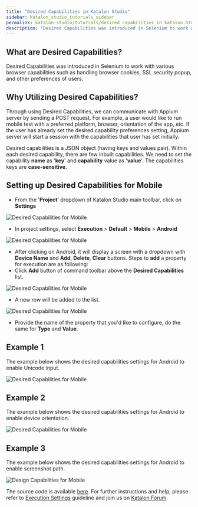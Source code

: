 ```yaml
---
title: "Desired Capabilities in Katalon Studio"
sidebar: katalon_studio_tutorials_sidebar
permalink: katalon-studio/tutorials/desired_capabilities_in_katalon.html
description: "Desired Capabilities was introduced in Selenium to work with various browser capabilities such as handling browser cookies, SSL security popup, etc."
---
```

What are Desired Capabilities?
------------------------------

Desired Capabilities was introduced in Selenium to work with various browser capabilities such as handling browser cookies, SSL security popup, and other preferences of users.

Why Utilizing Desired Capabilities?
-----------------------------------

Through using Desired Capabilities, we can communicate with Appium server by sending a POST request. For example, a user would like to run mobile test with a preferred platform, browser, orientation of the app, etc. If the user has already set the desired capability preferences setting, Appium server will start a session with the capabilities that user has set initially.

Desired capabilities is a JSON object (having keys and values pair). Within each desired capability, there are few inbuilt capabilities. We need to set the capability **name** as '**key**' and **capability** value as '**value**'. The capabilities keys are **case-sensitive**.

Setting up Desired Capabilities for Mobile
------------------------------------------

*   From the '**Project**' dropdown of Katalon Studio main toolbar, click on **Settings**

![Desired Capabilities for Mobile](../../images/katalon-studio/tutorials/desired_capabilities_in_katalon/Design-Capabilities-for-Mobile-in-Katalon-Studio.png)

*   In project settings, select **Execution** \> **Default** \> **Mobile** \> **Android**

![Desired Capabilities for Mobile](../../images/katalon-studio/tutorials/desired_capabilities_in_katalon/Design-Capabilities-for-Mobile-in-Katalon-Studio-2.png)

*   After clicking on Android, it will display a screen with a dropdown with **Device Name** and **Add**, **Delete**, **Clear** buttons. Steps to **add** a property for execution are as following:
*   Click **Add** button of command toolbar above the **Desired Capabilities** list.

![Desired Capabilities for Mobile](../../images/katalon-studio/tutorials/desired_capabilities_in_katalon/Design-Capabilities-for-Mobile-in-Katalon-Studio-3.png)

*   A new row will be added to the list.

![Desired Capabilities for Mobile](../../images/katalon-studio/tutorials/desired_capabilities_in_katalon/Design-Capabilities-for-Mobile-in-Katalon-Studio-4.png)

*   Provide the name of the property that you'd like to configure, do the same for **Type** and **Value**.

Example 1
---------

The example below shows the desired capabilities settings for Android to enable Unicode input.

![Desired Capabilities for Mobile](../../images/katalon-studio/tutorials/desired_capabilities_in_katalon/Design-Capabilities-for-Mobile-in-Katalon-Studio-5.png)

Example 2
---------

The example below shows the desired capabilities settings for Android to enable device orientation.

![Desired Capabilities for Mobile](../../images/katalon-studio/tutorials/desired_capabilities_in_katalon/Design-Capabilities-for-Mobile-in-Katalon-Studio-6.png)

Example 3
---------

The example below shows the desired capabilities settings for Android to enable screenshot path.

![Design Capabilities for Mobile](../../images/katalon-studio/tutorials/desired_capabilities_in_katalon/Design-Capabilities-for-Mobile-in-Katalon-Studio-7.png)

The source code is available [here](https://github.com/katalon-studio/katalon-mobile-automation). For further instructions and help, please refer to [Execution Settings](/display/KD/Execution+Settings) guideline and join us on [Katalon Forum](http://forum.katalon.com/).